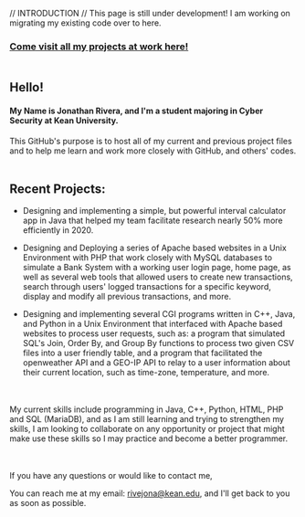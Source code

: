 // INTRODUCTION // This page is still under development! I am working on migrating my existing code over to here.

### [Come visit all my projects at work here!](http://eve.kean.edu/~rivejona "Main Page") <br/><br/>

## Hello!


#### My Name is Jonathan Rivera, and I'm a student majoring in Cyber Security at Kean University.

This GitHub's purpose is to host all of my current and previous project files and to help me learn and work more closely with GitHub, and others' codes. <br/><br/>


## Recent Projects:

  - Designing and implementing a simple, but powerful interval calculator app in Java that helped my team facilitate research nearly 50% more efficiently in 2020.
  
  - Designing and Deploying a series of Apache based websites in a Unix Environment with PHP that work closely with MySQL databases to simulate
    a Bank System with a working user login page, home page, as well as several web tools that allowed users to create new transactions,
    search through users' logged transactions for a specific keyword, display and modify all previous transactions, and more.
    
  - Designing and implementing several CGI programs written in C++, Java, and Python in a Unix Environment that interfaced with Apache based websites to process
    user requests, such as: a program that simulated SQL's Join, Order By, and Group By functions to process two given CSV files into a user friendly table, and
    a program that facilitated the openweather API and a GEO-IP API to relay to a user information about their current location, such as time-zone, temperature, and more.
    

<br/><br/>My current skills include programming in Java, C++, Python, HTML, PHP and SQL (MariaDB), and as I am still learning and trying to strengthen my skills, I am looking to
collaborate on any opportunity or project that might make use these skills so I may practice and become a better programmer.
 
 
<br/><br/>If you have any questions or would like to contact me,

You can reach me at my email: rivejona@kean.edu, and I'll get back to you as soon as possible.
